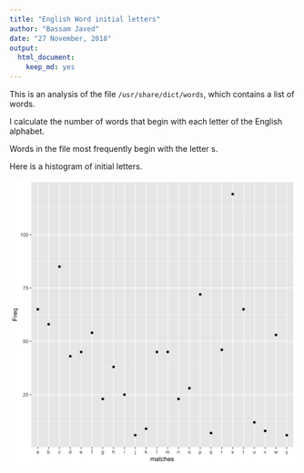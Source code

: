 ```yaml
---
title: "English Word initial letters"
author: "Bassam Javed"
date: "27 November, 2018"
output:
  html_document:
    keep_md: yes
---
```




This is an analysis of the file `/usr/share/dict/words`, which contains a list of words.

I calculate the number of words that begin with each letter of the English alphabet.

Words in the file most frequently begin with the letter s.

Here is a histogram of initial letters.

![*Fig. 2* A histogram of initial letters](histogram2.png)
